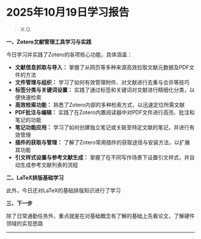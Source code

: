 # 2025年10月19日学习报告
> K.Q.

**一、Zotero文献管理工具学习与实践**

今日学习并实践了Zotero的各项核心功能，具体涵盖：

*   **文献信息抓取与导入：** 掌握了从网页等多种来源高效拉取文献元数据及PDF文件的方法
*   **文件管理与组织：** 学习了如何有效管理附件、对文献进行去重与合并等技巧
*   **标签分类与关键词设置：** 实践了通过标签和关键词对文献进行精细化分类，以便快速检索
*   **高效检索功能：** 熟悉了Zotero内部的多种检索方式，以迅速定位所需文献
*   **PDF批注与编辑：** 实践了在Zotero内置阅读器中对PDF文件进行高亮、批注和笔记的功能
*   **笔记功能应用：** 学习了如何创建独立笔记或关联至特定文献的笔记，并进行有效管理
*   **插件的获取与管理：** 了解了Zotero常用插件的获取途径与安装方法，以扩展其功能
*   **引文样式设置与参考文献生成：** 掌握了在不同写作场景下设置引文样式，并自动生成参考文献列表的流程

**二、LaTeX排版基础学习**

此外，今日还对LaTeX的基础排版知识进行了学习

**三、下一步**

除了日常通勤任务外，重点就是在对基础概念有了解的基础上先看论文，了解硬件领域的实现思路
***